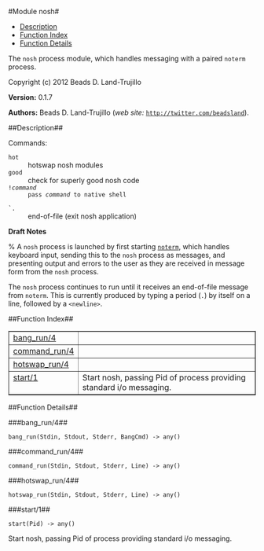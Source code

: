 

#Module nosh#
* [Description](#description)
* [Function Index](#index)
* [Function Details](#functions)


The `nosh` process module, which handles messaging with a paired
`noterm` process.



Copyright (c) 2012 Beads D. Land-Trujillo

__Version:__ 0.1.7

__Authors:__ Beads D. Land-Trujillo (_web site:_ [`http://twitter.com/beadsland`](http://twitter.com/beadsland)).<a name="description"></a>

##Description##


Commands:



<dt><code>hot</code></dt>



<dd>hotswap nosh modules</dd>




<dt><code>good</code></dt>



<dd>check for superly good nosh code</dd>




<dt><code>!<i>command</i></dt><dd>pass <i>command</i> to native shell</dd>
<dt>`.</code></dt>



<dd>end-of-file (exit nosh application)</dd>






__Draft Notes__



% A `nosh` process is launched by first starting [`noterm`](noterm.md), which
handles keyboard input, sending this to the `nosh` process as messages,
and presenting output and errors to the user as they are received in
message form from the `nosh` process.

The `nosh` process continues to run until it receives an end-of-file
message from `noterm`.  This is currently produced by typing a period
(`.`) by itself on a line, followed by a `<newline>`.<a name="index"></a>

##Function Index##


<table width="100%" border="1" cellspacing="0" cellpadding="2" summary="function index"><tr><td valign="top"><a href="#bang_run-4">bang_run/4</a></td><td></td></tr><tr><td valign="top"><a href="#command_run-4">command_run/4</a></td><td></td></tr><tr><td valign="top"><a href="#hotswap_run-4">hotswap_run/4</a></td><td></td></tr><tr><td valign="top"><a href="#start-1">start/1</a></td><td>Start nosh, passing Pid of process providing standard i/o
messaging.</td></tr></table>


<a name="functions"></a>

##Function Details##

<a name="bang_run-4"></a>

###bang_run/4##




`bang_run(Stdin, Stdout, Stderr, BangCmd) -> any()`

<a name="command_run-4"></a>

###command_run/4##




`command_run(Stdin, Stdout, Stderr, Line) -> any()`

<a name="hotswap_run-4"></a>

###hotswap_run/4##




`hotswap_run(Stdin, Stdout, Stderr, Line) -> any()`

<a name="start-1"></a>

###start/1##




`start(Pid) -> any()`



Start nosh, passing Pid of process providing standard i/o
messaging.